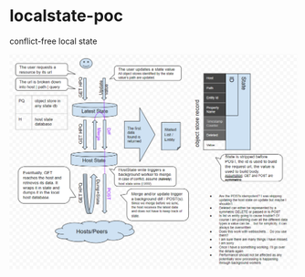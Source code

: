 # localstate-poc
conflict-free local state

![design doc](localstate-poc.png "Local State Hypothesis")